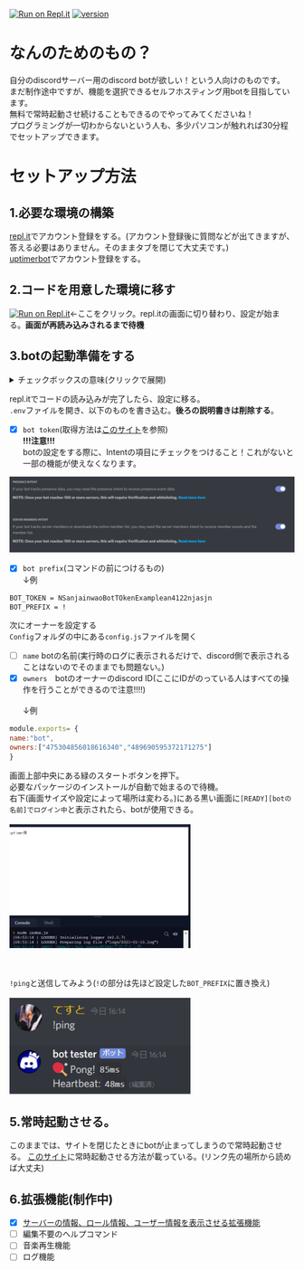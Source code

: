 [![Run on Repl.it](https://repl.it/badge/github/MakeYourOwnDiscordBot/main)](https://repl.it/github/MakeYourOwnDiscordBot/main)
[![version](https://img.shields.io/badge/version-1.0-brightgreen)](https://github.com/MakeYourOwnDiscordBot/main)
# なんのためのもの？
自分のdiscordサーバー用のdiscord botが欲しい！という人向けのものです。<br>
まだ制作途中ですが、機能を選択できるセルフホスティング用botを目指しています。<br>
無料で常時起動させ続けることもできるのでやってみてくださいね！<br>
プログラミングが一切わからないという人も、多少パソコンが触れれば30分程でセットアップできます。<br>
# セットアップ方法
## 1.必要な環境の構築
[repl.it](https://repl.it)でアカウント登録をする。(アカウント登録後に質問などが出てきますが、答える必要はありません。そのままタブを閉じて大丈夫です。)<br>
[uptimerbot](https://uptimerobot.com)でアカウント登録をする。<br>
## 2.コードを用意した環境に移す
[![Run on Repl.it](https://repl.it/badge/github/MakeYourOwnDiscordBot/main)](https://repl.it/github/MakeYourOwnDiscordBot/main)←ここをクリック。repl.itの画面に切り替わり、設定が始まる。**画面が再読み込みされるまで待機**
## 3.botの起動準備をする
<details><summary>チェックボックスの意味(クリックで展開)</summary>
  
- [ ] 任意
- [x] 必須
</details>

repl.itでコードの読み込みが完了したら、設定に移る。<br>
`.env`ファイルを開き、以下のものを書き込む。**後ろの説明書きは削除する**。<br>
- [x] `bot token`(取得方法は[このサイト](https://dot-blog.jp/news/discord-bot-token/)を参照)<br>
**!!!注意!!!**<br>
botの設定をする際に、Intentの項目にチェックをつけること！これがないと一部の機能が使えなくなります。
<img src="https://github.com/MakeYourOwnDiscordBot/assets/blob/main/IMAGES/intent-settings.png" width=640px>

- [x] `bot prefix`(コマンドの前につけるもの)<br>
↓例
```
BOT_TOKEN = NSanjainwaoBotTOkenExamplean4122njasjn
BOT_PREFIX = !
```
次にオーナーを設定する<br>`Config`フォルダの中にある`config.js`ファイルを開く
- [ ] `name` botの名前(実行時のログに表示されるだけで、discord側で表示されることはないのでそのままでも問題ない。)
- [x] `owners`　botのオーナーのdiscord ID(ここにIDがのっている人はすべての操作を行うことができるので注意!!!!)<br><br>
↓例
```javascript
module.exports= {
name:"bot",
owners:["475304856018616340","489690595372171275"]
}
```
画面上部中央にある緑のスタートボタンを押下。<br>必要なパッケージのインストールが自動で始まるので待機。<br>右下(画面サイズや設定によって場所は変わる。)にある黒い画面に`[READY][botの名前]でログイン中`と表示されたら、botが使用できる。<br><br>
<img src="https://github.com/MakeYourOwnDiscordBot/assets/blob/main/IMAGES/console-screen.png" width="320px">

<br><br>`!ping`と送信してみよう(`!`の部分は先ほど設定した`BOT_PREFIX`に置き換え)<br><br>
<img src="https://github.com/MakeYourOwnDiscordBot/assets/blob/main/IMAGES/ping-command.png" width="320px">

## 5.常時起動させる。
このままでは、サイトを閉じたときにbotが止まってしまうので常時起動させる。
[このサイト](https://disbot.info/bot-make/repl-djs-1/#toc8)に常時起動させる方法が載っている。(リンク先の場所から読めば大丈夫)

## 6.拡張機能(制作中)
- [x] [サーバーの情報、ロール情報、ユーザー情報を表示させる拡張機能](https://github.com/MakeYourOwnDiscordBot/Info-Commands)
- [ ] 編集不要のヘルプコマンド
- [ ] 音楽再生機能
- [ ] ログ機能
